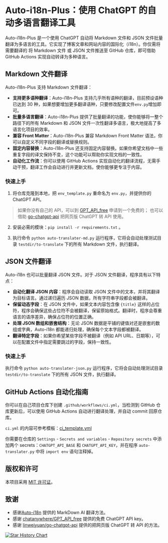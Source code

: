 # Auto-i18n-Plus：使用 ChatGPT 的自动多语言翻译工具

Auto-i18n-Plus 是一个使用 ChatGPT 自动将 Markdown 文件和 JSON 文件批量翻译为多语言的工具。它实现了博客文章和网站内容的国际化（i18n）。你仅需将需要翻译的 将 Markdown 文件 或 JSON 文件推送至 GitHub 仓库，即可借助 GitHub Actions 实现自动转译为多种语言。

## Markdown 文件翻译

Auto-i18n-Plus 支持 Markdown 文件翻译：

- **支持更多语种翻译**：Auto-i18n-Plus 支持几乎所有语种的翻译，目前预设语种已达到 30 种，如果想要增加更多翻译语种，只要修改配置文件`env.py`增加即可。
- **批量多语言翻译**：Auto-i18n-Plus 提供了批量翻译的功能，使你能够将一整个路径下的所有 Markdown 和 JSON 文件一次性翻译多语言，极大地提高了多语言化项目的效率。
- **兼容 Front Matter**：Auto-i18n-Plus 兼容 Markdown Front Matter 语法，你可以自定义不同字段的翻译或替换规则。
- **固定内容替换**：Auto-i18n-Plus 还支持固定内容替换。如果你希望文档中一些重复字段的译文保持不变，这个功能可以帮助你实现文档的一致性。
- **自动化工作流**：你可以使用 GitHub Actions 实现自动化的翻译流程，无需手动干预，翻译工作会自动进行并更新文档，使你能够更专注于内容。

### 快速上手

1. 将仓库克隆到本地，把 `env_template.py` 重命名为 `env.py`，并提供你的 ChatGPT API。

> 如果你没有自己的 API，可以到 [GPT_API_free](https://github.com/chatanywhere/GPT_API_free) 申请到一个免费的；
> 也可以借助 [go-chatgpt-api](https://github.com/linweiyuan/go-chatgpt-api) 把网页版 ChatGPT 转 API 使用。

2. 安装必需的模块：`pip install -r requirements.txt` 。

3. 执行命令 `python auto-translater-md.py` 运行程序，它将会自动处理测试目录 `testdir/to-translate` 下的所有 Markdown 文件，执行翻译。

## JSON 文件翻译

Auto-i18n 也可以批量翻译 JSON 文件。对于 JSON 文件翻译，程序具有以下特点：

- **自动化翻译 JSON 内容**：程序会自动读取 JSON 文件中的文本，并将其翻译为目标语言。通过递归遍历 JSON 数据，所有字符串字段都会被翻译。
- **保留动态字段**：在 JSON 文件中，如果文本内容包含像 `{title}` 这样的占位符，程序会确保这些占位符不会被翻译，保留原始格式。翻译时，程序会尊重语言的语序差异，确保占位符的位置正确。
- **处理 JSON 数组和嵌套结构**：无论 JSON 数据是平铺的键值对还是嵌套的数组或字典，Auto-i18n 都能递归处理，确保每个文本字段都被翻译。
- **翻译特定字段**：如果你希望某些字段不被翻译（例如 API URL、日期等），可以在配置文件中指定需要跳过的字段，保持一致性。

### 快速上手

执行命令 `python auto-translater-json.py` 运行程序，它将会自动处理测试目录 `testdir/to-translate` 下的所有 JSON 文件，执行翻译。

## GitHub Actions 自动化指南

你可以在自己项目仓库下创建 `.github/workflows/ci.yml`，当检测到 GitHub 仓库更新后，可以使用 GitHub Actions 自动进行翻译处理，并自动 commit 回原仓库。

`ci.yml` 的内容可参考模板：[ci_template.yml](./ci_template.yml)

你需要在仓库的 `Settings` - `Secrets and variables` - `Repository secrets` 中添加两个 secrets：`CHATGPT_API_BASE` 和 `CHATGPT_API_KEY`，并在程序 `auto-translater.py` 中将 `import env` 语句注释掉。

## 版权和许可

本项目采用 [MIT 许可证](./LICENSE)。

## 致谢

- 感谢[Auto-i18n](https://github.com/linyuxuanlin/Auto-i18n) 提供的 MarkDown AI 翻译方法。
- 感谢 [chatanywhere/GPT_API_free](https://github.com/chatanywhere/GPT_API_free) 提供的免费 ChatGPT API key。
- 感谢 [linweiyuan/go-chatgpt-api](https://github.com/linweiyuan/go-chatgpt-api) 提供的把网页版 ChatGPT 转 API 的方法。

[![Star History Chart](https://api.star-history.com/svg?repos=AshinTop/Auto-i18n-Plus&type=Date)](https://star-history.com/#AshinTop/Auto-i18n-Plus&Date)
